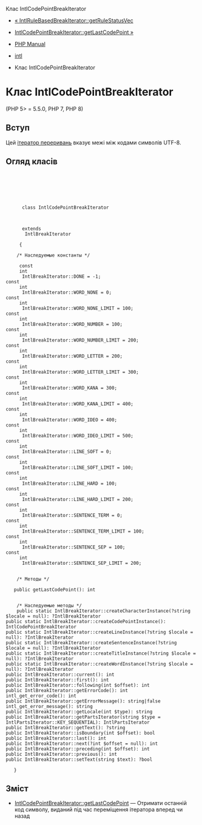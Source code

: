 Клас IntlCodePointBreakIterator

-   [« IntlRuleBasedBreakIterator::getRuleStatusVec](intlrulebasedbreakiterator.getrulestatusvec.md)
    
-   [IntlCodePointBreakIterator::getLastCodePoint »](intlcodepointbreakiterator.getlastcodepoint.md)
    
-   [PHP Manual](index.md)
    
-   [intl](book.intl.md)
    
-   Клас IntlCodePointBreakIterator
    

# Клас IntlCodePointBreakIterator

(PHP 5> = 5.5.0, PHP 7, PHP 8)

## Вступ

Цей [ітератор переривань](class.intlbreakiterator.md) вказує межі між кодами символів UTF-8.

## Огляд класів

```classsynopsis

     
    

    
     
      class IntlCodePointBreakIterator
     

     
      extends
       IntlBreakIterator
     
     {

    /* Наследуемые константы */
    
     const
     int
      IntlBreakIterator::DONE = -1;
const
     int
      IntlBreakIterator::WORD_NONE = 0;
const
     int
      IntlBreakIterator::WORD_NONE_LIMIT = 100;
const
     int
      IntlBreakIterator::WORD_NUMBER = 100;
const
     int
      IntlBreakIterator::WORD_NUMBER_LIMIT = 200;
const
     int
      IntlBreakIterator::WORD_LETTER = 200;
const
     int
      IntlBreakIterator::WORD_LETTER_LIMIT = 300;
const
     int
      IntlBreakIterator::WORD_KANA = 300;
const
     int
      IntlBreakIterator::WORD_KANA_LIMIT = 400;
const
     int
      IntlBreakIterator::WORD_IDEO = 400;
const
     int
      IntlBreakIterator::WORD_IDEO_LIMIT = 500;
const
     int
      IntlBreakIterator::LINE_SOFT = 0;
const
     int
      IntlBreakIterator::LINE_SOFT_LIMIT = 100;
const
     int
      IntlBreakIterator::LINE_HARD = 100;
const
     int
      IntlBreakIterator::LINE_HARD_LIMIT = 200;
const
     int
      IntlBreakIterator::SENTENCE_TERM = 0;
const
     int
      IntlBreakIterator::SENTENCE_TERM_LIMIT = 100;
const
     int
      IntlBreakIterator::SENTENCE_SEP = 100;
const
     int
      IntlBreakIterator::SENTENCE_SEP_LIMIT = 200;


    /* Методы */
    
   public getLastCodePoint(): int


    /* Наследуемые методы */
    public static IntlBreakIterator::createCharacterInstance(?string $locale = null): ?IntlBreakIterator
public static IntlBreakIterator::createCodePointInstance(): IntlCodePointBreakIterator
public static IntlBreakIterator::createLineInstance(?string $locale = null): ?IntlBreakIterator
public static IntlBreakIterator::createSentenceInstance(?string $locale = null): ?IntlBreakIterator
public static IntlBreakIterator::createTitleInstance(?string $locale = null): ?IntlBreakIterator
public static IntlBreakIterator::createWordInstance(?string $locale = null): ?IntlBreakIterator
public IntlBreakIterator::current(): int
public IntlBreakIterator::first(): int
public IntlBreakIterator::following(int $offset): int
public IntlBreakIterator::getErrorCode(): int
intl_get_error_code(): int
public IntlBreakIterator::getErrorMessage(): string|false
intl_get_error_message(): string
public IntlBreakIterator::getLocale(int $type): string
public IntlBreakIterator::getPartsIterator(string $type = IntlPartsIterator::KEY_SEQUENTIAL): IntlPartsIterator
public IntlBreakIterator::getText(): ?string
public IntlBreakIterator::isBoundary(int $offset): bool
public IntlBreakIterator::last(): int
public IntlBreakIterator::next(?int $offset = null): int
public IntlBreakIterator::preceding(int $offset): int
public IntlBreakIterator::previous(): int
public IntlBreakIterator::setText(string $text): ?bool

   }
```

## Зміст

-   [IntlCodePointBreakIterator::getLastCodePoint](intlcodepointbreakiterator.getlastcodepoint.md) — Отримати останній код символу, виданий під час переміщення ітератора вперед чи назад
